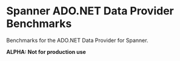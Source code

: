 # Spanner ADO.NET Data Provider Benchmarks

Benchmarks for the ADO.NET Data Provider for Spanner.

__ALPHA: Not for production use__
